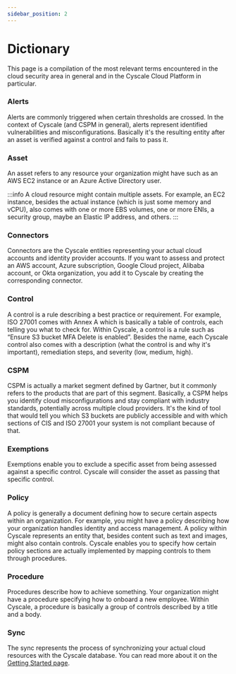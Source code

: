 ```yaml
---
sidebar_position: 2
---
```


# Dictionary

This page is a compilation of the most relevant terms encountered in the cloud security area in general and in the Cyscale Cloud Platform in particular.

### Alerts

Alerts are commonly triggered when certain thresholds are crossed. In the context of Cyscale (and CSPM in general), alerts represent identified vulnerabilities and misconfigurations. Basically it's the resulting entity after an asset is verified against a control and fails to pass it.

### Asset

An asset refers to any resource your organization might have such as an AWS EC2 instance or an Azure Active Directory user.

:::info
A cloud resource might contain multiple assets. For example, an EC2 instance, besides the actual instance (which is just some memory and vCPU), also comes with one or more EBS volumes, one or more ENIs, a security group, maybe an Elastic IP address, and others.
:::

### Connectors

Connectors are the Cyscale entities representing your actual cloud accounts and identity provider accounts. If you want to assess and protect an AWS account, Azure subscription, Google Cloud project, Alibaba account, or Okta organization, you add it to Cyscale by creating the corresponding connector.

### Control

A control is a rule describing a best practice or requirement. For example, ISO 27001 comes with Annex A which is basically a table of controls, each telling you what to check for. Within Cyscale, a control is a rule such as “Ensure S3 bucket MFA Delete is enabled”. Besides the name, each Cyscale control also comes with a description (what the control is and why it's important), remediation steps, and severity (low, medium, high).

### CSPM

CSPM is actually a market segment defined by Gartner, but it commonly refers to the products that are part of this segment. Basically, a CSPM helps you identify cloud misconfigurations and stay compliant with industry standards, potentially across multiple cloud providers. It's the kind of tool that would tell you which S3 buckets are publicly accessible and with which sections of CIS and ISO 27001 your system is not compliant because of that.

### Exemptions

Exemptions enable you to exclude a specific asset from being assessed against a specific control. Cyscale will consider the asset as passing that specific control.

### Policy

A policy is generally a document defining how to secure certain aspects within an organization. For example, you might have a policy describing how your organization handles identity and access management. A policy within Cyscale represents an entity that, besides content such as text and images, might also contain controls. Cyscale enables you to specify how certain policy sections are actually implemented by mapping controls to them through procedures.

### Procedure

Procedures describe how to achieve something. Your organization might have a procedure specifying how to onboard a new employee. Within Cyscale, a procedure is basically a group of controls described by a title and a body.

### Sync

The sync represents the process of synchronizing your actual cloud resources with the Cyscale database. You can read more about it on the [Getting Started page](../getting-started.md#syncassessment).
